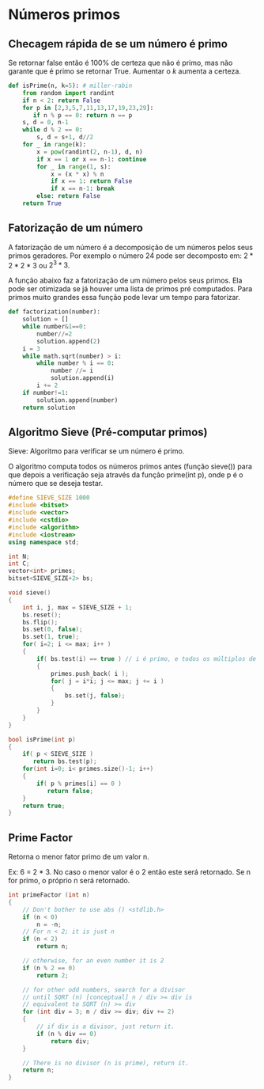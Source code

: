 # Números primos


## Checagem rápida de se um número é primo

Se retornar false então é 100% de certeza que não é primo, mas não garante que é primo se retornar True. Aumentar o $k$ aumenta a certeza. 


```python
def isPrime(n, k=5): # miller-rabin
    from random import randint
    if n < 2: return False
    for p in [2,3,5,7,11,13,17,19,23,29]:
       if n % p == 0: return n == p
    s, d = 0, n-1
    while d % 2 == 0:
        s, d = s+1, d//2
    for _ in range(k):
        x = pow(randint(2, n-1), d, n)
        if x == 1 or x == n-1: continue
        for _ in range(1, s):
            x = (x * x) % n
            if x == 1: return False
            if x == n-1: break
        else: return False
    return True
```



## Fatorização de um número

A fatorização de um número é a decomposição de um números pelos seus primos geradores. Por exemplo o número 24 pode ser decomposto em: $2*2*2*3$ ou $2^3*3$. 

A função abaixo faz a fatorização de um número pelos seus primos. Ela pode ser otimizada se já houver uma lista de primos pré computados. Para primos muito grandes essa função pode levar um tempo para fatorizar.


```python
def factorization(number):
    solution = []
    while number&1==0:
        number//=2
        solution.append(2)
    i = 3
    while math.sqrt(number) > i:
        while number % i == 0:
            number //= i 
            solution.append(i)
        i += 2
    if number!=1:
        solution.append(number)
    return solution
```



## Algoritmo Sieve (Pré-computar primos)
Sieve: Algoritmo para verificar se um número é primo.

O algoritmo computa todos os números primos antes (função sieve()) para que depois a  verificação seja através da função prime(int p), onde p é o número que se deseja testar.

```c++
#define SIEVE_SIZE 1000
#include <bitset>
#include <vector>
#include <cstdio>
#include <algorithm>
#include <iostream>
using namespace std;

int N;
int C;
vector<int> primes;
bitset<SIEVE_SIZE+2> bs;

void sieve()
{
    int i, j, max = SIEVE_SIZE + 1;
    bs.reset();
    bs.flip();
    bs.set(0, false);
    bs.set(1, true);
    for( i=2; i <= max; i++ )
    {
        if( bs.test(i) == true ) // i é primo, e todos os múltiplos de i nao
        {
            primes.push_back( i );
            for( j = i*i; j <= max; j += i )
            {
                bs.set(j, false);
            }
        }
    }
}

bool isPrime(int p)
{
    if( p < SIEVE_SIZE )
       return bs.test(p);
    for(int i=0; i< primes.size()-1; i++)
    {
        if( p % primes[i] == 0 )
           return false;
    }
    return true;
}
```

## Prime Factor
Retorna o menor fator primo de um valor n.

Ex: 6 = 2 * 3. No caso o menor valor é o 2 então este será retornado.
Se n for primo, o próprio n será retornado.

```c++
int primeFactor (int n)
{
	// Don't bother to use abs () <stdlib.h>
	if (n < 0)
		n = -n;
	// For n < 2; it is just n
	if (n < 2)
		return n;

	// otherwise, for an even number it is 2
	if (n % 2 == 0)
		return 2;

	// for other odd numbers, search for a divisor
	// until SQRT (n) [conceptual] n / div >= div is
	// equivalent to SQRT (n) >= div
	for (int div = 3; n / div >= div; div += 2)
	{
		// if div is a divisor, just return it.
		if (n % div == 0)
			return div;
	}

	// There is no divisor (n is prime), return it.
	return n;
}
```
